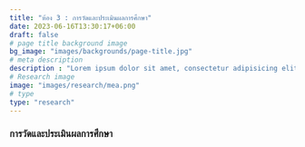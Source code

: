 ```yaml
---
title: "ห้อง 3 : การวัดและประเมินผลการศึกษา"
date: 2023-06-16T13:30:17+06:00
draft: false
# page title background image
bg_image: "images/backgrounds/page-title.jpg"
# meta description
description : "Lorem ipsum dolor sit amet, consectetur adipisicing elit, sed do eiusmod tempor incididunt ut labore. dolore magna aliqua. Ut enim ad minim veniam, quis nostrud."
# Research image
image: "images/research/mea.png"
# type
type: "research"
---
```


### การวัดและประเมินผลการศึกษา



